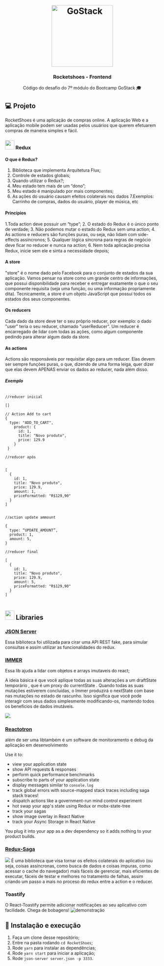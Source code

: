<h1 align="center">
  <img alt="GoStack" src="https://rocketseat-cdn.s3-sa-east-1.amazonaws.com/bootcamp-header.png" width="200px" />
</h1>

<h3 align="center">Rocketshoes - Frontend</h3>

<p align="center">Código do desafio do 7º módulo do Bootcamp GoStack 🎓</p>

## 💻 Projeto

RocketShoes é uma aplicação de compras online. A aplicação Web e a aplicação mobile podem ser usadas pelos usuários que querem efetuarem compras de maneira simples e fácil.

### <img src="https://cdn.worldvectorlogo.com/logos/redux.svg" width="30px" /> Redux
  
####  O que é Redux? 
  1. Biblioteca que implementa Arquitetura Flux; 
  2. Controle de estados globais; 
  3. Quando utilizar o Redux?;
  4. Meu estado tem mais de um “dono”;
  5. Meu estado é manipulado por mais componentes;
  6. As ações do usuário causam efeitos colaterais nos dados
  7.Exemplos: Carrinho de compras, dados do usuário, player de música, etc

#### Princípios 
1.Toda action deve possuir um “type”; 
2. O estado do Redux é o único ponto de verdade; 
3. Não podemos mutar o estado do Redux sem uma action; 
4. As actions e reducers são funções puras, ou seja, não lidam com side-effects assíncronos; 
5. Qualquer lógica síncrona para regras de negócio deve ﬁcar no reducer e nunca na action; 
6. Nem toda aplicação precisa Redux, inicie sem ele e sinta a necessidade depois;

#### A store
"store" é o nome dado pelo Facebook para o conjunto de estados da sua aplicação. Vamos pensar na store como um grande centro de informações, que possui disponibilidade para receber e entregar exatamente o que o seu componente requisita (seja uma função, ou uma informação propriamente dita). Tecnicamente, a store é um objeto JavaScript que possui todos os estados dos seus componentes.

#### Os reducers
Cada dado da store deve ter o seu próprio reducer, por exemplo: o dado "user" teria o seu reducer, chamado "userReducer". Um reducer é encarregado de lidar com todas as ações, como algum componente pedindo para alterar algum dado da store.


#### As actions
Actions são responsáveis por requisitar algo para um reducer. Elas devem ser sempre funções puras, o que, dizendo de uma forma leiga, quer dizer que elas devem APENAS enviar os dados ao reducer, nada além disso.

##### Exemplo

```

//reducer inicial

[]

// Action Add to cart
{   
  type: "ADD_TO_CART",   
    product: {     
      id: 1,     
      title: "Novo produto",     
      price: 129.9   
    } 
 }

//reducer após

  
[   
  {     
    id: 1,     
    title: "Novo produto",     
    price: 129.9,     
    amount: 1,     
    priceFormatted: "R$129,90"   
  }
]


//action update ammount

{   
  type: “UPDATE_AMOUNT”,   
  product: 1,   
  amount: 5, 
}

//reducer final

[   
  {    
    id: 1,     
    title: "Novo produto",     
    price: 129.9,     
    amount: 5,    
    priceFormatted: "R$129,90"   
  } 
]
 
```


## <img src="https://static.thenounproject.com/png/9280-200.png" width="30px"/> Libraries

### [JSON Server](https://www.npmjs.com/package/json-server)
  Essa biblioteca foi utilizada para cirar uma API REST fake, para simular consultas e assim utilizar as funcionalidades do redux.
  
### [IMMER](https://github.com/immerjs/immer)
  Essa lib ajuda a lidar com objetos e arrays imutaveis do react;
  <p>A ideia básica é que você aplique todas as suas alterações a um draftState temporário , que é um proxy do currentState . Quando todas as suas mutações estiverem concluídas, o Immer produzirá o nextState com base nas mutações no estado de rascunho. Isso significa que você pode interagir com seus dados simplesmente modificando-os, mantendo todos os benefícios de dados imutáveis.</p>
  <img src="https://immerjs.github.io/immer/img/immer.png" />.
  
### [Reactotron](https://github.com/infinitered/reactotron) 
  além de ser uma libtambém é um software de monitoramento e debug da aplicação em desenvolvimento
 
 Use it to:

  - view your application state
  - show API requests & responses
  - perform quick performance benchmarks
  - subscribe to parts of your application state
  - display messages similar to `console.log`
  - track global errors with source-mapped stack traces including saga stack traces!
  - dispatch actions like a government-run mind control experiment
  - hot swap your app's state using Redux or mobx-state-tree
  - track your sagas
  - show image overlay in React Native
  - track your Async Storage in React Native

You plug it into your app as a dev dependency so it adds nothing to your product builds.

### [Redux-Saga](https://redux-saga.js.org/)
  <img src="https://redux-saga.js.org/logo/0800/Redux-Saga-Logo-Landscape.png" />
  É uma biblioteca que visa tornar os efeitos colaterais do aplicativo (ou seja, coisas assíncronas, como busca de dados e coisas impuras, como acessar o cache do navegador) mais fáceis de gerenciar, mais eficientes de executar, fáceis de testar e melhores no tratamento de falhas, assim criando um passo a mais no proceso do redux entre a action e o reducer.
  
### Toastify
  O React-Toastify permite adicionar notificações ao seu aplicativo com facilidade. Chega de bobagens!
  ![demonstração](https://user-images.githubusercontent.com/5574267/35336500-e58f35b6-0118-11e8-800b-2da6594fc700.gif)

##  🚀 Instalação e execução

1. Faça um clone desse repositório;
2. Entre na pasta rodando `cd RocketShoes`;
3. Rode `yarn` para instalar as dependências;
4. Rode `yarn start` para iniciar a aplicação;
5. Rode `json-server server.json -p 3333`.
